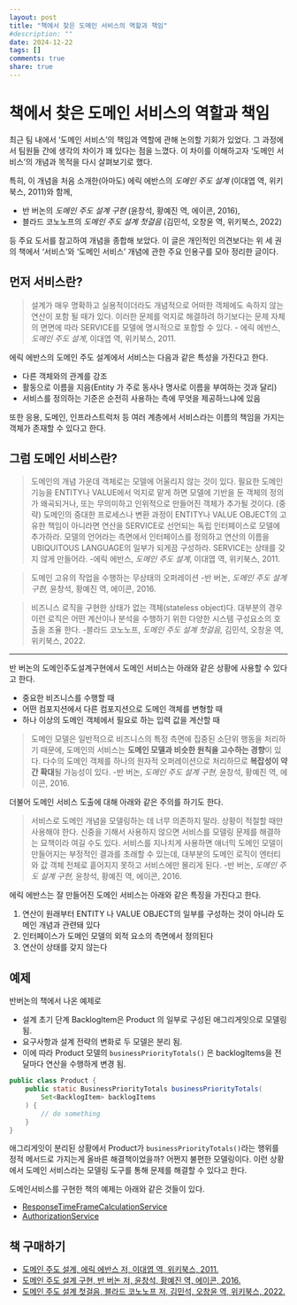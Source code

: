 ```yaml
---
layout: post
title: "책에서 찾은 도메인 서비스의 역할과 책임"
#description: ""
date: 2024-12-22
tags: []
comments: true
share: true
---
```


# 책에서 찾은 도메인 서비스의 역할과 책임

최근 팀 내에서 ‘도메인 서비스’의 책임과 역할에 관해 논의할 기회가 있었다.
그 과정에서 팀원들 간에 생각의 차이가 꽤 있다는 점을 느꼈다.
이 차이를 이해하고자 ‘도메인 서비스’의 개념과 목적을 다시 살펴보기로 했다.

특히, 이 개념을 처음 소개한(아마도) 에릭 에반스의 *도메인 주도 설계* (이대엽 역, 위키북스, 2011)와 함께,  
- 반 버논의 *도메인 주도 설계 구현* (윤창석, 황예진 역, 에이콘, 2016),  
- 블라드 코노노프의 *도메인 주도 설계 첫걸음* (김민석, 오창윤 역, 위키북스, 2022)  

등 주요 도서를 참고하여 개념을 종합해 보았다.
이 글은 개인적인 의견보다는 위 세 권의 책에서 ‘서비스’와 ‘도메인 서비스’ 개념에 관한 주요 인용구를 모아 정리한 글이다.

## 먼저 서비스란?

> 설계가 매우 명확하고 실용적이더라도 개념적으로 어떠한 객체에도 속하지 않는 연산이 포함 될 때가 있다. 이러한 문제를 억지로 해결하려 하기보다는 문제 자체의 면면에 따라 SERVICE를 모델에 명시적으로 포함할 수 있다. - 에릭 에반스, *도메인 주도 설계*, 이대엽 역, 위키북스, 2011.

에릭 에반스의 도메인 주도 설계에서 서비스는 다음과 같은 특성을 가진다고 한다.
- 다른 객체와의 관계를 강조
- 활동으로 이름을 지음(Entity 가 주로 동사나 명사로 이름을 부여하는 것과 달리)
- 서비스를 정의하는 기준은 순전히 사용하는 측에 무엇을 제공하느냐에 있음

또한 응용, 도메인, 인프라스트럭처 등 여러 계층에서 서비스라는 이름의 책임을 가지는 객체가 존재할 수 있다고 한다.

## 그럼 도메인 서비스란?

> 도메인의 개념 가운데 객체로는 모델에 어울리지 않는 것이 있다. 필요한 도메인 기능을 ENTITY나 VALUE에서 억지로 맡게 하면 모델에 기반을 둔 객체의 정의가 왜곡되거나, 또는 무의미하고 인위적으로 만들어진 객체가 추가될 것이다. (중략)
> 도메인의 중대한 프로세스나 변환 과정이 ENTITY나 VALUE OBJECT의 고유한 책임이 아니라면 연산을 SERVICE로 선언되는 독립 인터페이스로 모델에 추가하라. 모델의 언어라는 측면에서 인터페이스를 정의하고 연산의 이름을 UBIQUITOUS LANGUAGE의 일부가 되게끔 구성하라. SERVICE는 상태를 갖지 않게 만들어라.
> -에릭 에반스, *도메인 주도 설계*, 이대엽 역, 위키북스, 2011.

> 도메인 고유의 작업을 수행하는 무상태의 오퍼레이션 
> -반 버논, *도메인 주도 설계 구현,* 윤창석, 황예진 역, 에이콘, 2016.

> 비즈니스 로직을 구현한 상태가 없는 객체(stateless object)다. 대부분의 경우 이런 로직은 어떤 계산이나 분석을 수행하기 위한 다양한 시스템 구성요소의 호출을 조율 한다. 
> -블라드 코노노프, *도메인 주도 설계 첫걸음,* 김민석, 오창윤 역, 위키북스, 2022.

---

반 버논의 도메인주도설계구현에서 도메인 서비스는 아래와 같은 상황에 사용할 수 있다고 한다.
- 중요한 비즈니스를 수행할 때
- 어떤 컴포지션에서 다른 컴포지션으로 도메인 객체를 변형할 때
- 하나 이상의 도메인 객체에서 필요로 하는 입력 값을 계산할 때

> 도메인 모델은 일반적으로 비즈니스의 특정 측면에 집중된 소단위 행동을 처리하기 때문에, 도메인의 서비스는 **도메인 모델과 비슷한 원칙을 고수하는 경향**이 있다. 다수의 도메인 객체를 하나의 원자적 오퍼레이션으로 처리하므로 **복잡성이 약간 확대**될 가능성이 있다.
> -반 버논, *도메인 주도 설계 구현,* 윤창석, 황예진 역, 에이콘, 2016.

더불어 도메인 서비스 도출에 대해 아래와 같은 주의를 하기도 한다.
> 서비스로 도메인 개념을 모델링하는 데 너무 의존하지 말라. 상황이 적절할 때만 사용해야 한다. 신중을 기해서 사용하지 않으면 서비스를 모델링 문제를 해결하는 묘책이라 여길 수도 있다. 서비스를 지나치게 사용하면 애너믹 도메인 모델이 만들어지는 부정적인 결과를 초래할 수 있는데, 대부분의 도메인 로직이 엔터티와 값 객체 전체로 흩어지지 못하고 서비스에만 몰리게 된다.
> -반 버논, *도메인 주도 설계 구현,* 윤창석, 황예진 역, 에이콘, 2016.

에릭 에반스는 잘 만들어진 도메인 서비스는 아래와 같은 특징을 가진다고 한다.
1. 연산이 원래부터 ENTITY 나 VALUE OBJECT의 일부를 구성하는 것이 아니라 도메인 개념과 관련돼 있다
2. 인터페이스가 도메인 모델의 외적 요소의 측면에서 정의된다
3. 연산이 상태를 갖지 않는다

## 예제
반버논의 책에서 나온 예제로
- 설계 초기 단계 BacklogItem은 Product 의 일부로 구성된 애그리게잇으로 모델링 됨.
- 요구사항과 설계 전략의 변화로 두 모델은 분리 됨.
- 이에 따라 Product 모델의 `businessPriorityTotals()` 은  backlogItems을 전달마다 연산을 수행하게 변경 됨.
```java
public class Product {
    public static BusinessPriorityTotals businessPriorityTotals(
        Set<BacklogItem> backlogItems
    ) {
        // do something
    }
}
```

애그리게잇이 분리된 상황에서 Product가 `businessPriorityTotals()`라는 행위를 정적 메서드로 가지는게 올바른 해결책이었을까? 어쩐지 불편한 모델링이다.
이런 상황에서 도메인 서비스라는 모델링 도구를 통해 문제를 해결할 수 있다고 한다.

도메인서비스를 구현한 책의 예제는 아래와 같은 것들이 있다.
- [ResponseTimeFrameCalculationService](https://github.com/wikibook/lddd/blob/1693101887375709b95b6a3ffe518cef4b0e7cb4/listings/06-18.cs)
- [AuthorizationService](https://github.com/VaughnVernon/IDDD_Samples/blob/master/iddd_identityaccess/src/main/java/com/saasovation/identityaccess/domain/model/access/AuthorizationService.java)

## 책 구매하기
- [도메인 주도 설계, 에릭 에반스 저, 이대엽 역, 위키북스, 2011.](https://search.shopping.naver.com/book/catalog/32464065589?query=%EB%8F%84%EB%A9%94%EC%9D%B8%20%EC%A3%BC%EB%8F%84%20%EC%84%A4%EA%B3%84&NaPm=ct%3Dm4zbh1w8%7Cci%3D46aafe0eb258e205e92b515aa9ac40e5858be5e9%7Ctr%3Dboksl%7Csn%3D95694%7Chk%3Dfbb8d0fafd1d050b83e109cb9f20d70e4006f6ec)
- [도메인 주도 설계 구현, 반 버논 저, 윤창석, 황예진 역, 에이콘, 2016.](https://search.shopping.naver.com/book/catalog/32458977251?query=%5B%EB%8F%84%EB%A9%94%EC%9D%B8%20%EC%A3%BC%EB%8F%84%20%EC%84%A4%EA%B3%84%20%EA%B5%AC%ED%98%84%2C&NaPm=ct%3Dm4zbhv7s%7Cci%3D017ac9c67a399dc50fafc78e62898a674e23e5de%7Ctr%3Dboksl%7Csn%3D95694%7Chk%3Dfc63650f0ec227b845d4f2d81bdf9c79de747ad1)
- [도메인 주도 설계 첫걸음, 블라드 코노노프 저, 김민석, 오창윤 역, 위키북스, 2022.](https://search.shopping.naver.com/book/catalog/32557654619?query=%EB%8F%84%EB%A9%94%EC%9D%B8%20%EC%A3%BC%EB%8F%84%20%EC%84%A4%EA%B3%84%20%EC%B2%AB%EA%B1%B8%EC%9D%8C&NaPm=ct%3Dm4zbi58w%7Cci%3D5e64fe3e355cf2551d6b151282f421ab2f435825%7Ctr%3Dboksl%7Csn%3D95694%7Chk%3D0607559aa8b51f6dfb81cdfeb56681ae7535203d)